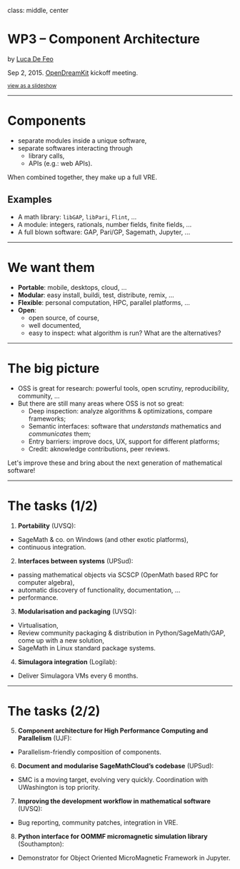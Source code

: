 class: middle, center

# WP3 – Component Architecture

by [Luca De Feo](http://defeo.lu/)

Sep 2, 2015. [OpenDreamKit](http://opendreamkit.org) kickoff meeting.

<small>[view as a slideshow](https://gnab.github.io/remark/remarkise?url=https://raw.githubusercontent.com/OpenDreamKit/OpenDreamKit.github.io/master/meetings/2015-09-02-Kickoff/WorkPackages/WP3.md)</small>

---

# Components

- separate modules inside a unique software,
- separate softwares interacting through
  - library calls,
  - APIs (e.g.: web APIs).

When combined together, they make up a full VRE.

## Examples

- A math library: `libGAP`, `libPari`, `Flint`, ...
- A module: integers, rationals, number fields, finite fields, ...
- A full blown software: GAP, Pari/GP, Sagemath, Jupyter, ...

---

# We want them

- **Portable**: mobile, desktops, cloud, ...
- **Modular**: easy install, buildi, test, distribute, remix, ...
- **Flexible**: personal computation, HPC, parallel platforms, ...
- **Open**:
  - open source, of course,
  - well documented,
  - easy to inspect: what algorithm is run? What are the alternatives?

---

# The big picture

- OSS is great for research: powerful tools, open scrutiny, reproducibility, community, ...
- But there are still many areas where OSS is not so great:
  - Deep inspection: analyze algorithms & optimizations, compare frameworks;
  - Semantic interfaces: software that *understands* mathematics and *communicates* them;
  - Entry barriers: improve docs, UX, support for different platforms;
  - Credit: aknowledge contributions, peer reviews.

Let's improve these and bring about the next generation of mathematical software!

---

# The tasks (1/2)

1. **Portability** (UVSQ): 
  - SageMath & co. on Windows (and other exotic platforms), 
  - continuous integration.
2. **Interfaces between systems** (UPSud):
  - passing mathematical objects via SCSCP (OpenMath based RPC for computer algebra),
  - automatic discovery of functionality, documentation, ...
  - performance.
3. **Modularisation and packaging** (UVSQ):
  - Virtualisation,
  - Review community packaging & distribution in Python/SageMath/GAP, come up with a new solution,
  - SageMath in Linux standard package systems.
4. **Simulagora integration** (Logilab):
  - Deliver Simulagora VMs every 6 months.

---

# The tasks (2/2)

5. **Component architecture for High Performance Computing and Parallelism** (UJF):
  - Parallelism-friendly composition of components.
6. **Document and modularise SageMathCloud’s codebase** (UPSud):
  - SMC is a moving target, evolving very quickly. Coordination with UWashington is top priority.
7. **Improving the development workflow in mathematical software** (UVSQ):
  - Bug reporting, community patches, integration in VRE.
8. **Python interface for OOMMF micromagnetic simulation library** (Southampton):
  - Demonstrator for Object Oriented MicroMagnetic Framework in Jupyter.

